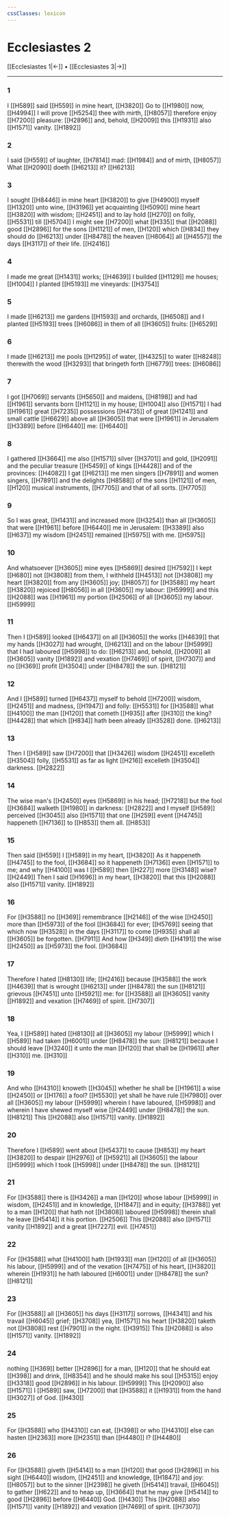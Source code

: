 ```yaml
---
cssClasses: lexicon
---
```

# Ecclesiastes 2

[[Ecclesiastes 1|←]] • [[Ecclesiastes 3|→]]

---

### 1
I [[H589]] said [[H559]] in mine heart, [[H3820]] Go to [[H1980]] now, [[H4994]] I will prove [[H5254]] thee with mirth, [[H8057]] therefore enjoy [[H7200]] pleasure: [[H2896]] and, behold, [[H2009]] this [[H1931]] also [[H1571]] vanity. [[H1892]]

### 2
I said [[H559]] of laughter, [[H7814]] mad: [[H1984]] and of mirth, [[H8057]] What [[H2090]] doeth [[H6213]] it? [[H6213]]

### 3
I sought [[H8446]] in mine heart [[H3820]] to give [[H4900]] myself [[H1320]] unto wine, [[H3196]] yet acquainting [[H5090]] mine heart [[H3820]] with wisdom; [[H2451]] and to lay hold [[H270]] on folly, [[H5531]] till [[H5704]] I might see [[H7200]] what [[H335]] that [[H2088]] good [[H2896]] for the sons [[H1121]] of men, [[H120]] which [[H834]] they should do [[H6213]] under [[H8478]] the heaven [[H8064]] all [[H4557]] the days [[H3117]] of their life. [[H2416]]

### 4
I made me great [[H1431]] works; [[H4639]] I builded [[H1129]] me houses; [[H1004]] I planted [[H5193]] me vineyards: [[H3754]]

### 5
I made [[H6213]] me gardens [[H1593]] and orchards, [[H6508]] and I planted [[H5193]] trees [[H6086]] in them of all [[H3605]] fruits: [[H6529]]

### 6
I made [[H6213]] me pools [[H1295]] of water, [[H4325]] to water [[H8248]] therewith the wood [[H3293]] that bringeth forth [[H6779]] trees: [[H6086]]

### 7
I got [[H7069]] servants [[H5650]] and maidens, [[H8198]] and had [[H1961]] servants born [[H1121]] in my house; [[H1004]] also [[H1571]] I had [[H1961]] great [[H7235]] possessions [[H4735]] of great [[H1241]] and small cattle [[H6629]] above all [[H3605]] that were [[H1961]] in Jerusalem [[H3389]] before [[H6440]] me: [[H6440]]

### 8
I gathered [[H3664]] me also [[H1571]] silver [[H3701]] and gold, [[H2091]] and the peculiar treasure [[H5459]] of kings [[H4428]] and of the provinces: [[H4082]] I gat [[H6213]] me men singers [[H7891]] and women singers, [[H7891]] and the delights [[H8588]] of the sons [[H1121]] of men, [[H120]] musical instruments, [[H7705]] and that of all sorts. [[H7705]]

### 9
So I was great, [[H1431]] and increased more [[H3254]] than all [[H3605]] that were [[H1961]] before [[H6440]] me in Jerusalem: [[H3389]] also [[H637]] my wisdom [[H2451]] remained [[H5975]] with me. [[H5975]]

### 10
And whatsoever [[H3605]] mine eyes [[H5869]] desired [[H7592]] I kept [[H680]] not [[H3808]] from them, I withheld [[H4513]] not [[H3808]] my heart [[H3820]] from any [[H3605]] joy; [[H8057]] for [[H3588]] my heart [[H3820]] rejoiced [[H8056]] in all [[H3605]] my labour: [[H5999]] and this [[H2088]] was [[H1961]] my portion [[H2506]] of all [[H3605]] my labour. [[H5999]]

### 11
Then I [[H589]] looked [[H6437]] on all [[H3605]] the works [[H4639]] that my hands [[H3027]] had wrought, [[H6213]] and on the labour [[H5999]] that I had laboured [[H5998]] to do: [[H6213]] and, behold, [[H2009]] all [[H3605]] vanity [[H1892]] and vexation [[H7469]] of spirit, [[H7307]] and no [[H369]] profit [[H3504]] under [[H8478]] the sun. [[H8121]]

### 12
And I [[H589]] turned [[H6437]] myself to behold [[H7200]] wisdom, [[H2451]] and madness, [[H1947]] and folly: [[H5531]] for [[H3588]] what [[H4100]] the man [[H120]] that cometh [[H935]] after [[H310]] the king? [[H4428]] that which [[H834]] hath been already [[H3528]] done. [[H6213]]

### 13
Then I [[H589]] saw [[H7200]] that [[H3426]] wisdom [[H2451]] excelleth [[H3504]] folly, [[H5531]] as far as light [[H216]] excelleth [[H3504]] darkness. [[H2822]]

### 14
The wise man's [[H2450]] eyes [[H5869]] in his head; [[H7218]] but the fool [[H3684]] walketh [[H1980]] in darkness: [[H2822]] and I myself [[H589]] perceived [[H3045]] also [[H1571]] that one [[H259]] event [[H4745]] happeneth [[H7136]] to [[H853]] them all. [[H853]]

### 15
Then said [[H559]] I [[H589]] in my heart, [[H3820]] As it happeneth [[H4745]] to the fool, [[H3684]] so it happeneth [[H7136]] even [[H1571]] to me; and why [[H4100]] was I [[H589]] then [[H227]] more [[H3148]] wise? [[H2449]] Then I said [[H1696]] in my heart, [[H3820]] that this [[H2088]] also [[H1571]] vanity. [[H1892]]

### 16
For [[H3588]] no [[H369]] remembrance [[H2146]] of the wise [[H2450]] more than [[H5973]] of the fool [[H3684]] for ever; [[H5769]] seeing that which now [[H3528]] in the days [[H3117]] to come [[H935]] shall all [[H3605]] be forgotten. [[H7911]] And how [[H349]] dieth [[H4191]] the wise [[H2450]] as [[H5973]] the fool. [[H3684]]

### 17
Therefore I hated [[H8130]] life; [[H2416]] because [[H3588]] the work [[H4639]] that is wrought [[H6213]] under [[H8478]] the sun [[H8121]] grievous [[H7451]] unto [[H5921]] me: for [[H3588]] all [[H3605]] vanity [[H1892]] and vexation [[H7469]] of spirit. [[H7307]]

### 18
Yea, I [[H589]] hated [[H8130]] all [[H3605]] my labour [[H5999]] which I [[H589]] had taken [[H6001]] under [[H8478]] the sun: [[H8121]] because I should leave [[H3240]] it unto the man [[H120]] that shall be [[H1961]] after [[H310]] me. [[H310]]

### 19
And who [[H4310]] knoweth [[H3045]] whether he shall be [[H1961]] a wise [[H2450]] or [[H176]] a fool? [[H5530]] yet shall he have rule [[H7980]] over all [[H3605]] my labour [[H5999]] wherein I have laboured, [[H5998]] and wherein I have shewed myself wise [[H2449]] under [[H8478]] the sun. [[H8121]] This [[H2088]] also [[H1571]] vanity. [[H1892]]

### 20
Therefore I [[H589]] went about [[H5437]]  to cause [[H853]] my heart [[H3820]] to despair [[H2976]] of [[H5921]] all [[H3605]] the labour [[H5999]] which I took [[H5998]] under [[H8478]] the sun. [[H8121]]

### 21
For [[H3588]] there is [[H3426]] a man [[H120]] whose labour [[H5999]] in wisdom, [[H2451]] and in knowledge, [[H1847]] and in equity; [[H3788]] yet to a man [[H120]] that hath not [[H3808]] laboured [[H5998]] therein shall he leave [[H5414]] it his portion. [[H2506]] This [[H2088]] also [[H1571]] vanity [[H1892]] and a great [[H7227]] evil. [[H7451]]

### 22
For [[H3588]] what [[H4100]] hath [[H1933]] man [[H120]] of all [[H3605]] his labour, [[H5999]] and of the vexation [[H7475]] of his heart, [[H3820]] wherein [[H1931]] he hath laboured [[H6001]] under [[H8478]] the sun? [[H8121]]

### 23
For [[H3588]] all [[H3605]] his days [[H3117]] sorrows, [[H4341]] and his travail [[H6045]] grief; [[H3708]] yea, [[H1571]] his heart [[H3820]] taketh not [[H3808]] rest [[H7901]] in the night. [[H3915]] This [[H2088]] is also [[H1571]] vanity. [[H1892]]

### 24
nothing [[H369]] better [[H2896]] for a man, [[H120]] that he should eat [[H398]] and drink, [[H8354]] and he should make his soul [[H5315]] enjoy [[H3318]] good [[H2896]] in his labour. [[H5999]] This [[H2090]] also [[H1571]] I [[H589]] saw, [[H7200]] that [[H3588]] it [[H1931]] from the hand [[H3027]] of God. [[H430]]

### 25
For [[H3588]] who [[H4310]] can eat, [[H398]] or who [[H4310]] else can hasten [[H2363]] more [[H2351]] than [[H4480]] I? [[H4480]]

### 26
For [[H3588]] giveth [[H5414]] to a man [[H120]] that good [[H2896]] in his sight [[H6440]] wisdom, [[H2451]] and knowledge, [[H1847]] and joy: [[H8057]] but to the sinner [[H2398]] he giveth [[H5414]] travail, [[H6045]] to gather [[H622]] and to heap up, [[H3664]] that he may give [[H5414]] to good [[H2896]] before [[H6440]] God. [[H430]] This [[H2088]] also [[H1571]] vanity [[H1892]] and vexation [[H7469]] of spirit. [[H7307]]